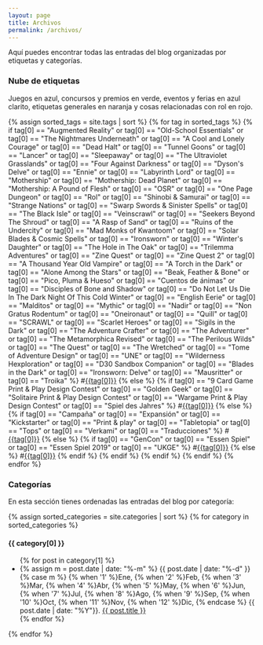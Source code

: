 ```yaml
---
layout: page
title: Archivos
permalink: /archivos/
---
```


Aquí puedes encontrar todas las entradas del blog organizadas por etiquetas y
categorías.

### Nube de etiquetas

Juegos en <span class="label label-primary">azul</span>, concursos y premios en 
<span class="label label-success">verde</span>, eventos y ferias en <span
class="label label-info">azul clarito</span>, etiquetas generales en <span
class="label label-warning">naranja</span> y cosas relacionadas con rol en
<span class="label label-danger">rojo</span>.

<p class="text-left">
{% assign sorted_tags = site.tags | sort %}
{% for tag in sorted_tags %}
    {% if tag[0] == "Augmented Reality" or
        tag[0] == "Old-School Essentials" or
        tag[0] == "The Nightmares Underneath" or
        tag[0] == "A Cool and Lonely Courage" or
        tag[0] == "Dead Halt" or
        tag[0] == "Tunnel Goons" or
        tag[0] == "Lancer" or
        tag[0] == "Sleepaway" or
        tag[0] == "The Ultraviolet Grasslands" or
        tag[0] == "Four Against Darkness" or
        tag[0] == "Dyson's Delve" or
        tag[0] == "Ennie" or 
        tag[0] == "Labyrinth Lord" or
        tag[0] == "Mothership" or 
        tag[0] == "Mothership: Dead Planet" or 
        tag[0] == "Mothership: A Pound of Flesh" or
        tag[0] == "OSR" or 
        tag[0] == "One Page Dungeon" or 
        tag[0] == "Rol" or
        tag[0] == "Shinobi & Samurai" or
        tag[0] == "Strange Nations" or 
        tag[0] == "Swarp Swords & Sinister Spells" or 
        tag[0] == "The Black Isle" or
        tag[0] == "Veinscrawl" or
        tag[0] == "Seekers Beyond The Shroud" or
        tag[0] == "A Rasp of Sand" or
        tag[0] == "Ruins of the Undercity" or
        tag[0] == "Mad Monks of Kwantoom" or
        tag[0] == "Solar Blades & Cosmic Spells" or
        tag[0] == "Ironsworn" or
        tag[0] == "Winter's Daughter" or
        tag[0] == "The Hole in The Oak" or
        tag[0] == "Trilemma Adventures"  or
        tag[0] == "Zine Quest" or
        tag[0] == "Zine Quest 2" or
        tag[0] == "A Thousand Year Old Vampire" or
        tag[0] == "A Torch in the Dark" or
        tag[0] == "Alone Among the Stars" or
        tag[0] == "Beak, Feather & Bone" or
        tag[0] == "Pico, Pluma & Hueso" or
        tag[0] == "Cuentos de ánimas" or
        tag[0] == "Disciples of Bone and Shadow" or
        tag[0] == "Do Not Let Us Die In The Dark Night Of This Cold Winter" or
        tag[0] == "English Eerie" or
        tag[0] == "Malditos" or
        tag[0] == "Mythic" or
        tag[0] == "Nadir" or
        tag[0] == "Non Gratus Rodentum" or
        tag[0] == "Oneironaut" or
        tag[0] == "Quill" or
        tag[0] == "SCRAWL" or
        tag[0] == "Scarlet Heroes" or
        tag[0] == "Sigils in the Dark" or
        tag[0] == "The Adventure Crafter" or
        tag[0] == "The Adventurer" or
        tag[0] == "The Metamorphica Revised" or
        tag[0] == "The Perilous Wilds" or
        tag[0] == "The Quest" or
        tag[0] == "The Wretched" or
        tag[0] == "Tome of Adventure Design" or
        tag[0] == "UNE" or
        tag[0] == "Wilderness Hexploration" or
        tag[0] == "D30 Sandbox Companion" or
        tag[0] == "Blades in the Dark" or
        tag[0] == "Ironsworn: Delve" or
        tag[0] == "Mausritter" or
        tag[0] == "Troika" %}
        <span class="label label-danger">#<a class="tag-color"
        href="/etiqueta/{{tag[0] | slugify: "latin"}}">{{tag[0]}}</a></span> 
    {% else %}
        {% if tag[0] == "9 Card Game Print & Play Design Contest" or
            tag[0] == "Golden Geek" or
            tag[0] == "Solitaire Print & Play Design Contest" or
            tag[0] == "Wargame Print & Play Design Contest" or
            tag[0] == "Spiel des Jahres" %}
            <span class="label label-success">#<a class="tag-color"
            href="/etiqueta/{{tag[0] | slugify: "latin"}}">{{tag[0]}}</a></span> 
        {% else %}
            {% if tag[0] == "Campaña" or tag[0] == "Expansión" or
            tag[0] == "Kickstarter" or tag[0] == "Print & play" or
            tag[0] == "Tabletopia" or tag[0] == "Tops" or
            tag[0] == "Verkami" or tag[0] == "Traducciones" %}
                <span class="label label-warning">#<a class="tag-color"
                href="/etiqueta/{{tag[0] | slugify: "latin"}}">{{tag[0]}}</a></span> 
            {% else %}
                {% if tag[0] == "GenCon"
                or tag[0] == "Essen Spiel"
                or tag[0] == "Essen Spiel 2019"
                or tag[0] == "UKGE" %}
                    <span class="label label-info">#<a class="tag-color"
                    href="/etiqueta/{{tag[0] | slugify:
                    "latin"}}">{{tag[0]}}</a></span> 
                {% else %}
                    <span class="label label-primary">#<a class="tag-color"
                    href="/etiqueta/{{tag[0] | slugify:
                    "latin"}}">{{tag[0]}}</a></span> 
                {% endif %}
            {% endif %}
        {% endif %}
   {% endif %}
{% endfor %}
</p>

### Categorías

En esta sección tienes ordenadas las entradas del blog por categoría:

{% assign sorted_categories = site.categories | sort %}
{% for category in sorted_categories %}
  <h4>{{ category[0] }}</h4>
  <ul>
    {% for post in category[1] %}
    <li>
    {% assign m = post.date | date: "%-m" %}
    {{ post.date | date: "%-d" }}
    {% case m %}
    {% when '1' %}Ene,
    {% when '2' %}Feb,
    {% when '3' %}Mar,
    {% when '4' %}Abr,
    {% when '5' %}May,
    {% when '6' %}Jun,
    {% when '7' %}Jul,
    {% when '8' %}Ago,
    {% when '9' %}Sep,
    {% when '10' %}Oct,
    {% when '11' %}Nov,
    {% when '12' %}Dic,
    {% endcase %}
    {{ post.date | date: "%Y"}}. <a href="{{ post.url }}">{{ post.title }}</a></li>
    {% endfor %}
  </ul>
{% endfor %}


